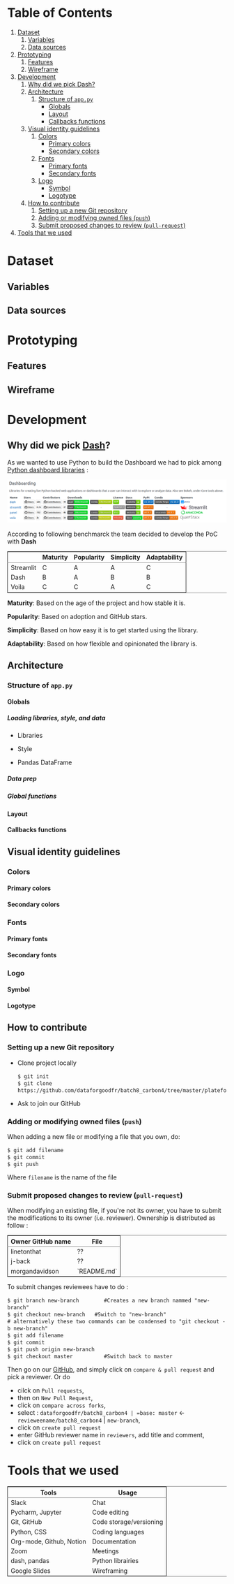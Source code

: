 
# Table of Contents

1.  [Dataset](#org0d21a5d)
    1.  [Variables](#org7feb939)
    2.  [Data sources](#orgf83378e)
2.  [Prototyping](#org39f0f68)
    1.  [Features](#org850f2ea)
    2.  [Wireframe](#org00cb457)
3.  [Development](#org909a422)
    1.  [Why did we pick Dash?](#org274dca1)
    2.  [Architecture](#orgbfbe61b)
        1.  [Structure of `app.py`](#org3834c0b)
            -   [Globals](#org1a561f9)
            -   [Layout](#orgc060127)
            -   [Callbacks functions](#org084a2c5)
    3.  [Visual identity guidelines](#orgc6f66d4)
        1.  [Colors](#orgb4c6f8a)
            -   [Primary colors](#org2a17b83)
            -   [Secondary colors](#org32f3529)
        2.  [Fonts](#orgb2a2e6d)
            -   [Primary fonts](#orgd254b8f)
            -   [Secondary fonts](#org02fe1e6)
        3.  [Logo](#orge02fe30)
            -   [Symbol](#org12fabfa)
            -   [Logotype](#org697a356)
    4.  [How to contribute](#orgd249d81)
        1.  [Setting up a new Git repository](#org72c565e)
        2.  [Adding or modifying owned files (`push`)](#org8f4a35d)
        3.  [Submit proposed changes to review (`pull-request`)](#orgcc58583)
4.  [Tools that we used](#orgc53a177)



<a id="org0d21a5d"></a>

# Dataset


<a id="org7feb939"></a>

## Variables


<a id="orgf83378e"></a>

## Data sources


<a id="org39f0f68"></a>

# Prototyping


<a id="org850f2ea"></a>

## Features


<a id="org00cb457"></a>

## Wireframe


<a id="org909a422"></a>

# Development


<a id="org274dca1"></a>

## Why did we pick [Dash](https://plotly.com/dash/)?

As we wanted to use Python to build the Dashboard we had to pick among [Python dashboard libraries](https://pyviz.org/tools.html) :

![img](./Pics/dashboardlibraries.png "Python dashboarding libraries")

According to following benchmarck the team decided to develop the PoC with ****Dash****

<table border="2" cellspacing="0" cellpadding="6" rules="groups" frame="hsides">


<colgroup>
<col  class="org-left" />

<col  class="org-left" />

<col  class="org-left" />

<col  class="org-left" />

<col  class="org-left" />
</colgroup>
<thead>
<tr>
<th scope="col" class="org-left">&#xa0;</th>
<th scope="col" class="org-left">Maturity</th>
<th scope="col" class="org-left">Popularity</th>
<th scope="col" class="org-left">Simplicity</th>
<th scope="col" class="org-left">Adaptability</th>
</tr>
</thead>

<tbody>
<tr>
<td class="org-left">Streamlit</td>
<td class="org-left">C</td>
<td class="org-left">A</td>
<td class="org-left">A</td>
<td class="org-left">C</td>
</tr>


<tr>
<td class="org-left">Dash</td>
<td class="org-left">B</td>
<td class="org-left">A</td>
<td class="org-left">B</td>
<td class="org-left">B</td>
</tr>


<tr>
<td class="org-left">Voila</td>
<td class="org-left">C</td>
<td class="org-left">C</td>
<td class="org-left">A</td>
<td class="org-left">C</td>
</tr>
</tbody>
</table>

****Maturity****: Based on the age of the project and how stable it is.

****Popularity****: Based on adoption and GitHub stars.

****Simplicity****: Based on how easy it is to get started using the library.

****Adaptability****: Based on how flexible and opinionated the library is.


<a id="orgbfbe61b"></a>

## Architecture


<a id="org3834c0b"></a>

### Structure of `app.py`


<a id="org1a561f9"></a>

#### Globals


##### Loading libraries, style, and data

-   Libraries

-   Style

-   Pandas DataFrame


##### Data prep


##### Global functions


<a id="orgc060127"></a>

#### Layout


<a id="org084a2c5"></a>

#### Callbacks functions


<a id="orgc6f66d4"></a>

## Visual identity guidelines


<a id="orgb4c6f8a"></a>

### Colors


<a id="org2a17b83"></a>

#### Primary colors


<a id="org32f3529"></a>

#### Secondary colors


<a id="orgb2a2e6d"></a>

### Fonts


<a id="orgd254b8f"></a>

#### Primary fonts


<a id="org02fe1e6"></a>

#### Secondary fonts


<a id="orge02fe30"></a>

### Logo


<a id="org12fabfa"></a>

#### Symbol


<a id="org697a356"></a>

#### Logotype


<a id="orgd249d81"></a>

## How to contribute


<a id="org72c565e"></a>

### Setting up a new Git repository

-   Clone project locally
    
        $ git init
        $ git clone https://github.com/dataforgoodfr/batch8_carbon4/tree/master/plateforme
-   Ask to join our GitHub


<a id="org8f4a35d"></a>

### Adding or modifying owned files (`push`)

When adding a new file or modifying a file that you own, do:

    $ git add filename
    $ git commit
    $ git push

Where `filename` is the name of the file


<a id="orgcc58583"></a>

### Submit proposed changes to review (`pull-request`)

When modifying an existing file, if you're not its owner, you have to submit the modifications to its owner (i.e. reviewer). Ownership is distributed as follow :

<table border="2" cellspacing="0" cellpadding="6" rules="groups" frame="hsides">


<colgroup>
<col  class="org-left" />

<col  class="org-left" />
</colgroup>
<thead>
<tr>
<th scope="col" class="org-left">Owner GitHub name</th>
<th scope="col" class="org-left">File</th>
</tr>
</thead>

<tbody>
<tr>
<td class="org-left">linetonthat</td>
<td class="org-left">??</td>
</tr>


<tr>
<td class="org-left">j-back</td>
<td class="org-left">??</td>
</tr>


<tr>
<td class="org-left">morgandavidson</td>
<td class="org-left">`README.md`</td>
</tr>
</tbody>
</table>

To submit changes reviewees have to do : 

    $ git branch new-branch        #Creates a new branch nammed "new-branch"
    $ git checkout new-branch   #Switch to "new-branch"
    # alternatively these two commands can be condensed to "git checkout -b new-branch"
    $ git add filename
    $ git commit
    $ git push origin new-branch
    $ git checkout master          #Switch back to master

Then go on our [GitHub](https://github.com/dataforgoodfr/batch8_worldbank), and simply click on `compare & pull request` and pick a reviewer. Or do

-   cilck on `Pull requests`,
-   then on `New Pull Request`,
-   click on `compare across forks`,
-   select : `dataforgoodfr/batch8_carbon4 | =base: master` <- `revieweename/batch8_carbon4` | `new-branch`,
-   click on `create pull request`
-   enter GitHub reviewer name in `reviewers`, add title and comment,
-   click on `create pull request`


<a id="orgc53a177"></a>

# Tools that we used

<table border="2" cellspacing="0" cellpadding="6" rules="groups" frame="hsides">


<colgroup>
<col  class="org-left" />

<col  class="org-left" />
</colgroup>
<thead>
<tr>
<th scope="col" class="org-left">Tools</th>
<th scope="col" class="org-left">Usage</th>
</tr>
</thead>

<tbody>
<tr>
<td class="org-left">Slack</td>
<td class="org-left">Chat</td>
</tr>


<tr>
<td class="org-left">Pycharm, Jupyter</td>
<td class="org-left">Code editing</td>
</tr>


<tr>
<td class="org-left">Git, GitHub</td>
<td class="org-left">Code storage/versioning</td>
</tr>


<tr>
<td class="org-left">Python, CSS</td>
<td class="org-left">Coding languages</td>
</tr>


<tr>
<td class="org-left">Org-mode, Github, Notion</td>
<td class="org-left">Documentation</td>
</tr>


<tr>
<td class="org-left">Zoom</td>
<td class="org-left">Meetings</td>
</tr>


<tr>
<td class="org-left">dash, pandas</td>
<td class="org-left">Python librairies</td>
</tr>


<tr>
<td class="org-left">Google Slides</td>
<td class="org-left">Wireframing</td>
</tr>
</tbody>
</table>


